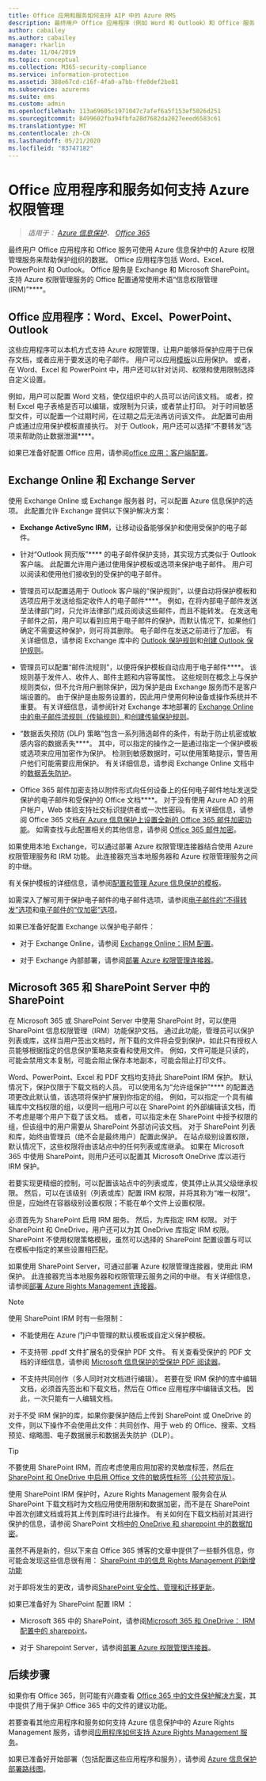 ```yaml
---
title: Office 应用和服务如何支持 AIP 中的 Azure RMS
description: 最终用户 Office 应用程序（例如 Word 和 Outlook）和 Office 服务（例如 Exchange 和 SharePoint）如何使用 AIP 中的 Azure 权限管理服务来帮助保护组织的数据。
author: cabailey
ms.author: cabailey
manager: rkarlin
ms.date: 11/04/2019
ms.topic: conceptual
ms.collection: M365-security-compliance
ms.service: information-protection
ms.assetid: 388e67cd-c16f-4fa0-a7bb-ffe0def2be81
ms.subservice: azurerms
ms.suite: ems
ms.custom: admin
ms.openlocfilehash: 113a69605c1971047c7afef6a5f153ef5026d251
ms.sourcegitcommit: 8499602fba94fbfa28d7682da2027eeed6583c61
ms.translationtype: MT
ms.contentlocale: zh-CN
ms.lasthandoff: 05/21/2020
ms.locfileid: "83747182"
---
```

# <a name="how-office-applications-and-services-support-azure-rights-management"></a>Office 应用程序和服务如何支持 Azure 权限管理 

>*适用于： [Azure 信息保护](https://azure.microsoft.com/pricing/details/information-protection)、 [Office 365](https://download.microsoft.com/download/E/C/F/ECF42E71-4EC0-48FF-AA00-577AC14D5B5C/Azure_Information_Protection_licensing_datasheet_EN-US.pdf)*

最终用户 Office 应用程序和 Office 服务可使用 Azure 信息保护中的 Azure 权限管理服务来帮助保护组织的数据。 Office 应用程序包括 Word、Excel、PowerPoint 和 Outlook。 Office 服务是 Exchange 和 Microsoft SharePoint。 支持 Azure 权限管理服务的 Office 配置通常使用术语“信息权限管理 (IRM)”****。

## <a name="office-applications-word-excel-powerpoint-outlook"></a>Office 应用程序：Word、Excel、PowerPoint、Outlook
这些应用程序可以本机方式支持 Azure 权限管理，让用户能够将保护应用于已保存文档，或者应用于要发送的电子邮件。 用户可以应用[模板](configure-policy-templates.md)以应用保护。 或者，在 Word、Excel 和 PowerPoint 中，用户还可以针对访问、权限和使用限制选择自定义设置。

例如，用户可以配置 Word 文档，使仅组织中的人员可以访问该文档。 或者，控制 Excel 电子表格是否可以编辑，或限制为只读，或者禁止打印。 对于时间敏感型文件，可以配置一个过期时间，在过期之后无法再访问该文件。 此配置可由用户或通过应用保护模板直接执行。 对于 Outlook，用户还可以选择“不要转发”选项来帮助防止数据泄漏****。

如果已准备好配置 Office 应用，请参阅[office 应用：客户端配置](configure-office-apps.md)。

## <a name="exchange-online-and-exchange-server"></a>Exchange Online 和 Exchange Server
使用 Exchange Online 或 Exchange 服务器 时，可以配置 Azure 信息保护的选项。 此配置允许 Exchange 提供以下保护解决方案：

-   **Exchange ActiveSync IRM**，让移动设备能够保护和使用受保护的电子邮件。

-   针对“Outlook 网页版”**** 的电子邮件保护支持，其实现方式类似于 Outlook 客户端。 此配置允许用户通过使用保护模板或选项来保护电子邮件。 用户可以阅读和使用他们接收到的受保护的电子邮件。

-   管理员可以配置适用于 Outlook 客户端的“保护规则”，以便自动将保护模板和选项应用于发送给指定收件人的电子邮件****。 例如，在将内部电子邮件发送至法律部门时，只允许法律部门成员阅读这些邮件，而且不能转发。 在发送电子邮件之前，用户可以看到应用于电子邮件的保护，而默认情况下，如果他们确定不需要这种保护，则可将其删除。 电子邮件在发送之前进行了加密。 有关详细信息，请参阅 Exchange 库中的 [Outlook 保护规则](https://technet.microsoft.com/library/dd638178%28v=exchg.150%29.aspx)和[创建 Outlook 保护规则](https://technet.microsoft.com/library/dd638196%28v=exchg.150%29.aspx)。

-   管理员可以配置“邮件流规则”，以便将保护模板自动应用于电子邮件****。 该规则基于发件人、收件人、邮件主题和内容等属性。 这些规则在概念上与保护规则类似，但不允许用户删除保护，因为保护是由 Exchange 服务而不是客户端设置的。 由于保护是由服务设置的，因此用户使用何种设备或操作系统并不重要。 有关详细信息，请参阅针对 Exchange 本地部署的 [Exchange Online 中的电子邮件流规则（传输规则）](/exchange/security-and-compliance/mail-flow-rules/mail-flow-rules)和[创建传输保护规则](https://technet.microsoft.com/library/dd302432.aspx)。

-   “数据丢失预防 (DLP) 策略”包含一系列筛选邮件的条件，有助于防止机密或敏感内容的数据丢失****。 其中，可以指定的操作之一是通过指定一个保护模板或选项来应用加密作为保护。 检测到敏感数据时，可以使用策略提示，警告用户他们可能需要应用保护。 有关详细信息，请参阅 Exchange Online 文档中的[数据丢失防护](/exchange/security-and-compliance/data-loss-prevention/data-loss-prevention)。

-   Office 365 邮件加密支持以附件形式向任何设备上的任何电子邮件地址发送受保护的电子邮件和受保护的 Office 文档****。 对于没有使用 Azure AD 的用户帐户，Web 体验支持社交标识提供者或一次性密码。 有关详细信息，请参阅 Office 365 文档[在 Azure 信息保护上设置全新的 Office 365 邮件加密功能](/microsoft-365/compliance/set-up-new-message-encryption-capabilities)。 如需查找与此配置相关的其他信息，请参阅 [Office 365 邮件加密](https://docs.microsoft.com/microsoft-365/compliance/ome)。

如果使用本地 Exchange，可以通过部署 Azure 权限管理连接器结合使用 Azure 权限管理服务和 IRM 功能。 此连接器充当本地服务器和 Azure 权限管理服务之间的中继。

有关保护模板的详细信息，请参阅[配置和管理 Azure 信息保护的模板](configure-policy-templates.md)。

如需深入了解可用于保护电子邮件的电子邮件选项，请参阅[电子邮件的“不得转发”选项](configure-usage-rights.md#do-not-forward-option-for-emails)和[电子邮件的“仅加密”选项](configure-usage-rights.md#encrypt-only-option-for-emails)。

如果已准备好配置 Exchange 以保护电子邮件：

- 对于 Exchange Online，请参阅 [Exchange Online：IRM 配置](configure-office365.md#exchangeonline-irm-configuration)。

- 对于 Exchange 內部部署，请参阅[部署 Azure 权限管理连接器](deploy-rms-connector.md)。


## <a name="sharepoint-in-microsoft-365-and-sharepoint-server"></a>Microsoft 365 和 SharePoint Server 中的 SharePoint

在 Microsoft 365 或 SharePoint Server 中使用 SharePoint 时，可以使用 SharePoint 信息权限管理（IRM）功能保护文档。 通过此功能，管理员可以保护列表或库，这样当用户签出文档时，所下载的文件将会受到保护，如此只有授权人员能够根据指定的信息保护策略来查看和使用文件。 例如，文件可能是只读的，可能会禁用文本复制，可能会阻止保存本地副本，可能会阻止打印文件。

Word、PowerPoint、Excel 和 PDF 文档均支持此 SharePoint IRM 保护。 默认情况下，保护仅限于下载文档的人员。 可以使用名为“允许组保护”**** 的配置选项更改此默认值，该选项将保护扩展到你指定的组。 例如，可以指定一个具有编辑库中文档权限的组，以便同一组用户可以在 SharePoint 的外部编辑该文档，而不考虑是哪个用户下载了该文档。 或者，可以指定未在 SharePoint 中授予权限的组，但该组中的用户需要从 SharePoint 外部访问该文档。 对于 SharePoint 列表和库，始终由管理员（绝不会是最终用户）配置此保护。 在站点级别设置权限，默认情况下，这些权限将由该站点中的任何列表或库继承。 如果在 Microsoft 365 中使用 SharePoint，则用户还可以配置其 Microsoft OneDrive 库以进行 IRM 保护。

若要实现更精细的控制，可以配置该站点中的列表或库，使其停止从其父级继承权限。 然后，可以在该级别（列表或库）配置 IRM 权限，并将其称为“唯一权限”。 但是，应始终在容器级别设置权限；不能在单个文件上设置权限。 

必须首先为 SharePoint 启用 IRM 服务。 然后，为库指定 IRM 权限。 对于 SharePoint 和 OneDrive，用户还可以为其 OneDrive 库指定 IRM 权限。 SharePoint 不使用权限策略模板，虽然可以选择的 SharePoint 配置设置与可以在模板中指定的某些设置相匹配。

如果使用 SharePoint Server，可通过部署 Azure 权限管理连接器，使用此 IRM 保护。 此连接器充当本地服务器和权限管理云服务之间的中继。 有关详细信息，请参阅[部署 Azure Rights Management 连接器](deploy-rms-connector.md)。

> [!NOTE]
> 使用 SharePoint IRM 时有一些限制：
> 
> - 不能使用在 Azure 门户中管理的默认模板或自定义保护模板。 
> 
> - 不支持带 .ppdf 文件扩展名的受保护 PDF 文件。 有关查看受保护的 PDF 文档的详细信息，请参阅 [Microsoft 信息保护的受保护 PDF 阅读器](./rms-client/protected-pdf-readers.md)。
> 
> - 不支持共同创作（多人同时对文档进行编辑）。 若要在受 IRM 保护的库中编辑文档，必须首先签出和下载文档，然后在 Office 应用程序中编辑该文档。 因此，一次只能有一人编辑文档。

对于不受 IRM 保护的库，如果你要保护随后上传到 SharePoint 或 OneDrive 的文件，则以下操作不会使用此文件：共同创作、用于 web 的 Office、搜索、文档预览、缩略图、电子数据展示和数据丢失防护（DLP）。

> [!TIP]
> 不要使用 SharePoint IRM，而应考虑使用应用加密的灵敏度标签，然后[在 SharePoint 和 OneDrive 中启用 Office 文件的敏感性标签（公共预览版）](https://docs.microsoft.com/microsoft-365/compliance/sensitivity-labels-sharepoint-onedrive-files)。

使用 SharePoint IRM 保护时，Azure Rights Management 服务会在从 SharePoint 下载文档时为文档应用使用限制和数据加密，而不是在 SharePoint 中首次创建文档或将其上传到库时进行此操作。 有关如何在下载文档前对其进行保护的信息，请参阅 SharePoint 文档[中的 OneDrive 和 sharepoint 中的数据加密](https://technet.microsoft.com/library/dn905447.aspx)。

虽然不再是新的，但以下来自 Office 365 博客的文章中提供了一些额外信息，你可能会发现这些信息很有用： [SharePoint 中的信息 Rights Management 的新增功能](https://www.microsoft.com/en-us/microsoft-365/blog/2012/11/09/whats-new-with-information-rights-management-in-sharepoint-and-sharepoint-online/)

对于即将发生的更改，请参阅[SharePoint 安全性、管理和迁移更新](https://techcommunity.microsoft.com/t5/Microsoft-SharePoint-Blog/Updates-to-SharePoint-security-administration-and-migration/ba-p/549585)。

如果已准备好为 SharePoint 配置 IRM ：

- Microsoft 365 中的 SharePoint，请参阅[Microsoft 365 和 OneDrive： IRM 配置中的 sharepoint](configure-office365.md#sharepoint-in-microsoft-365-and-onedrive-irm-configuration)。

- 对于 Sharepoint Server，请参阅[部署 Azure 权限管理连接器](deploy-rms-connector.md)。


## <a name="next-steps"></a>后续步骤

如果你有 Office 365，则可能有兴趣查看 [Office 365 中的文件保护解决方案](/office365/enterprise/microsoft-cloud-it-architecture-resources#BKMK_O365fileprotect)，其中提供了用于保护 Office 365 中的文件的建议功能。

若要查看其他应用程序和服务如何支持 Azure 信息保护中的 Azure Rights Management 服务，请参阅[应用程序如何支持 Azure Rights Management 服务](applications-support.md)。

如果已准备好开始部署（包括配置这些应用程序和服务），请参阅 [Azure 信息保护部署路线图](deployment-roadmap.md)。
